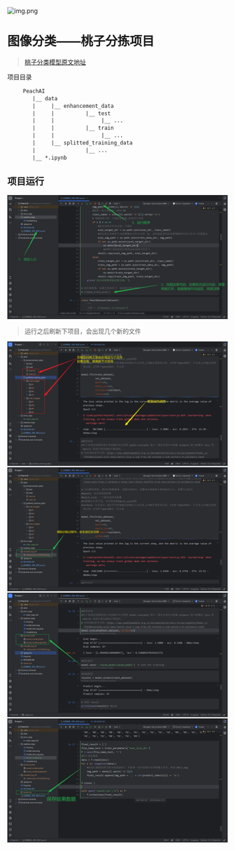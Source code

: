 ![img.png](https://gitee.com/paddlepaddle/Paddle/raw/develop/doc/imgs/logo.png)
# 图像分类——桃子分拣项目
> [桃子分类模型原文地址](https://aistudio.baidu.com/projectdetail/7699500?forkThirdPart=1)

项目目录
```txt
     PeachAI
        |__ data
        |     |__ enhancement_data
        |     |          |__ test
        |     |               |__ ...
        |     |          |__ train
        |     |               |__ ...
        |     |__ splitted_training_data
        |                |__ ...
        |__ *.ipynb
```

## 项目运行
![init](readme_imgs/init.png)

> 运行之后刷新下项目，会出现几个新的文件

![model_test](readme_imgs/model_test.png)
![model_test_log](readme_imgs/model_test_log.png)
![saved_model](readme_imgs/saved_model.png)
![result](readme_imgs/result.png)